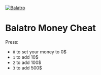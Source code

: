 [![Balatro](https://www.playbalatro.com/assets/logo2-C9SU2BrI.png)](https://www.playbalatro.com/)

# Balatro Money Cheat

Press: 
* `0` to set your money to 0$
* `1` to add 10$
* `2`  to add 100$
* `3` to add 500$
